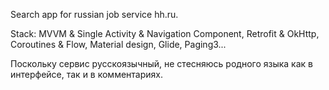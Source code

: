 Search app for russian job service hh.ru.

Stack: MVVM & Single Activity & Navigation Component, Retrofit & OkHttp, Coroutines & Flow, Material design, Glide, Paging3...

Поскольку сервис русскоязычный, не стесняюсь родного языка как в интерфейсе, так и в комментариях.

